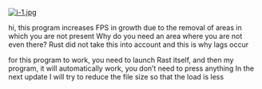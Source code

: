 [![i-1.jpg](https://i.postimg.cc/B60Dzm8b/i-1.jpg)](https://postimg.cc/CZczBHsp)

hi, this program increases FPS in growth due to the removal of areas in which you are not present
Why do you need an area where you are not even there? Rust did not take this into account and this is why lags occur

for this program to work, you need to launch Rast itself, and then my program, it will automatically work, you don’t need to press anything
In the next update I will try to reduce the file size so that the load is less
